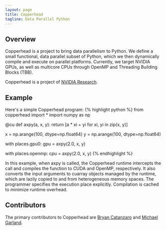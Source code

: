 ```yaml
---
layout: page
title: Copperhead
tagline: Data Parallel Python
---
```

Overview
--------
Copperhead is a project to bring data parallelism to Python. We define
a small functional, data parallel subset of Python, which we then
dynamically compile and execute on parallel platforms. Currently, we
target NVIDIA GPUs, as well as multicore CPUs through OpenMP and
Threading Building Blocks (TBB).

Copperhead is a project of [NVIDIA Research][nvr].

Example
-------
Here's a simple Copperhead program:
{% highlight python %}
from copperhead import *
import numpy as np

@cu
def axpy(a, x, y):
  return [a * xi + yi for xi, yi in zip(x, y)]

x = np.arange(100, dtype=np.float64)
y = np.arange(100, dtype=np.float64)

with places.gpu0:
  gpu = axpy(2.0, x, y)

with places.openmp:
  cpu = axpy(2.0, x, y)
{% endhighlight %}


In this example, when axpy is called, the Copperhead runtime
intercepts the call and compiles the function to CUDA and OpenMP,
respectively. It also converts the input arguments to cuarray
objects managed by the runtime, which are lazily copied to and from
heterogeneous memory spaces. The programmer specifies the execution
place explicitly. Compilation is cached to minimize runtime overhead.

Contributors
------------

The primary contributors to Copperhead are [Bryan
Catanzaro][bcc] and [Michael
Garland][mjg].

[nvr]: http://research.nvidia.com "NVIDIA Research"
[bcc]: http://catanzaro.name "Bryan Catanzaro"
[mjg]: http://mgarland.org "Michael Garland"
